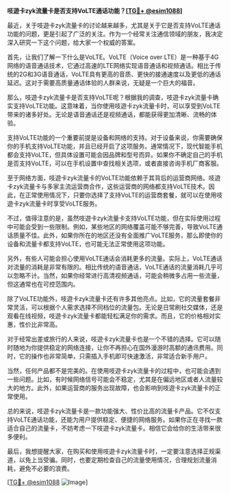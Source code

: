 **吱遊卡zyk流量卡是否支持VoLTE通话功能？[[TG💪+ @esim1088](https://t.me/s/esim1088)]**

最近，关于吱遊卡zyk流量卡的讨论越来越多，尤其是关于它是否支持VoLTE通话功能的问题，更是引起了广泛的关注。作为一个经常关注通信领域的朋友，我决定深入研究一下这个问题，给大家一个权威的答案。

首先，让我们了解一下什么是VoLTE。VoLTE（Voice over LTE）是一种基于4G网络的语音通话技术，它通过高速的LTE网络实现语音通话和视频通话。相比于传统的2G和3G语音通话，VoLTE具有更高的音质、更快的接通速度以及更低的通话延迟。这对于需要高质量通话体验的人群来说，无疑是一个巨大的福音。

那么，吱遊卡zyk流量卡是否支持VoLTE呢？根据我的调查，吱遊卡zyk流量卡确实支持VoLTE功能。这意味着，当你使用吱遊卡zyk流量卡时，可以享受到VoLTE带来的诸多好处。无论是语音通话还是视频通话，都能获得更加清晰、流畅的体验。

支持VoLTE功能的一个重要前提是设备和网络的支持。对于设备来说，你需要确保你的手机支持VoLTE功能，并且已经开启了这项服务。通常情况下，现代智能手机都会支持VoLTE，但具体设置可能会因品牌和型号而异。如果你不确定自己的手机是否支持VoLTE，可以在手机设置中查找相关选项，或者直接咨询手机厂商客服。

至于网络方面，吱遊卡zyk流量卡的VoLTE功能依赖于其背后的运营商网络。吱遊卡zyk流量卡与多家主流运营商合作，这些运营商的网络都支持VoLTE技术。因此，在正常使用情况下，只要你选择了支持VoLTE的运营商套餐，就可以在使用吱遊卡zyk流量卡时享受VoLTE服务。

不过，值得注意的是，虽然吱遊卡zyk流量卡支持VoLTE功能，但在实际使用过程中可能会受到一些限制。例如，某些地区的网络覆盖可能不够完善，导致VoLTE通话质量不佳。此外，如果你所在的地区还没有全面推广VoLTE服务，那么即使你的设备和流量卡都支持VoLTE，也可能无法正常使用这项功能。

另外，有些人可能会担心使用VoLTE通话会消耗更多的流量。实际上，VoLTE通话对流量的消耗是非常有限的。相比传统的语音通话，VoLTE通话的流量消耗几乎可以忽略不计。当然，如果你经常进行高清视频通话，可能会稍微多占用一些流量，但这通常也在可控范围内。

除了VoLTE功能外，吱遊卡zyk流量卡还有许多其他亮点。比如，它的流量套餐非常灵活，可以根据个人需求选择不同档位的流量包。无论是日常刷社交媒体，还是观看在线视频，吱遊卡zyk流量卡都能轻松满足你的需求。而且，它的价格相对实惠，性价比非常高。

对于经常出差或旅行的人来说，吱遊卡zyk流量卡也是一个不错的选择。它可以随时随地为你提供稳定的网络连接，让你不再担心在国外漫游时高额的通讯费用。同时，它的操作也非常简单，只需插入手机即可快速激活，非常适合新手用户。

当然，任何产品都不是完美的。在使用吱遊卡zyk流量卡的过程中，也可能会遇到一些问题。比如，有时候网络信号可能会不稳定，尤其是在偏远地区或者人流量较大的地方。此外，如果运营商的服务出现故障，也会影响到吱遊卡zyk流量卡的正常使用。

总的来说，吱遊卡zyk流量卡是一款功能强大、性价比高的流量卡产品。它不仅支持VoLTE通话功能，还能为用户提供稳定、便捷的网络服务。如果你正在寻找一款适合自己的流量卡，不妨考虑一下吱遊卡zyk流量卡。相信它会给你的生活带来很多便利。

最后，我想提醒大家，在购买和使用吱遊卡zyk流量卡时，一定要注意选择正规渠道，以免上当受骗。同时，也要定期检查自己的流量使用情况，合理规划流量消耗，避免不必要的浪费。

[[TG💪+ @esim1088](https://t.me/s/esim1088) ![Image](https://i.postimg.cc/4NQfJmqS/Snipaste-2025-05-13-00-14-12.png)]